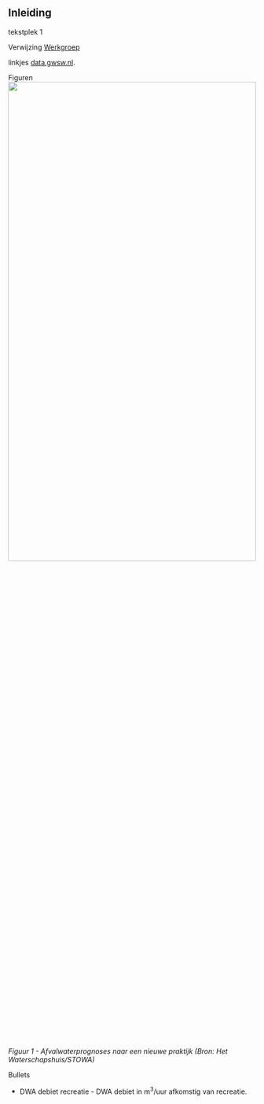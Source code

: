 ## Inleiding
tekstplek 1

<style>
  .symbolSmall{width:20px;height:20px;margin-right:1em;vertical-align:middle}
  .symbol{width:30px;height:30px;margin-right:1em;vertical-align:middle}
</style>

Verwijzing
<a id="werkgroep"></a>
[Werkgroep](#werkgroep) 

linkjes
 [data.gwsw.nl](https://data.gwsw.nl/). 

Figuren
<img src="media/programmaplan_awp2022-2024.png" style="width:100%;height:50%" />

*Figuur 1 - Afvalwaterprognoses naar een nieuwe praktijk (Bron: Het Waterschapshuis/STOWA)*  

Bullets
- DWA debiet recreatie - DWA debiet in m<sup>3</sup>/uur afkomstig van recreatie.


